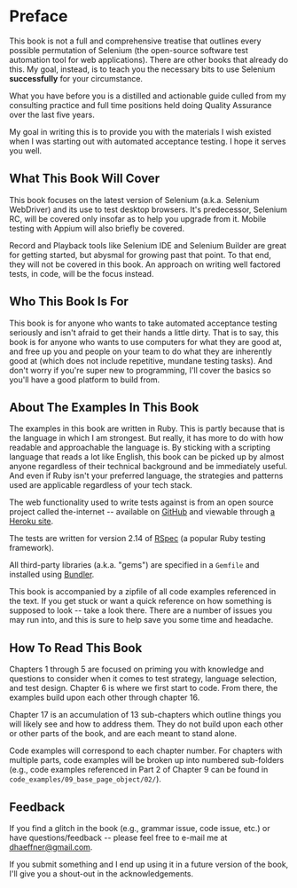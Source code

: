 # Preface

This book is not a full and comprehensive treatise that outlines every possible permutation of Selenium (the open-source software test automation tool for web applications). There are other books that already do this. My goal, instead, is to teach you the necessary bits to use Selenium __successfully__ for your circumstance.

What you have before you is a distilled and actionable guide culled from my consulting practice and full time positions held doing Quality Assurance over the last five years.

My goal in writing this is to provide you with the materials I wish existed when I was starting out with automated acceptance testing. I hope it serves you well.

## What This Book Will Cover

This book focuses on the latest version of Selenium (a.k.a. Selenium WebDriver) and its use to test desktop browsers. It's predecessor, Selenium RC, will be covered only insofar as to help you upgrade from it. Mobile testing with Appium will also briefly be covered.

Record and Playback tools like Selenium IDE and Selenium Builder are great for getting started, but abysmal for growing past that point. To that end, they will not be covered in this book. An approach on writing well factored tests, in code, will be the focus instead.

## Who This Book Is For

This book is for anyone who wants to take automated acceptance testing seriously and isn't afraid to get their hands a little dirty. That is to say, this book is for anyone who wants to use computers for what they are good at, and free up you and people on your team to do what they are inherently good at (which does not include repetitive, mundane testing tasks). And don't worry if you're super new to programming, I'll cover the basics so you'll have a good platform to build from.

## About The Examples In This Book

The examples in this book are written in Ruby. This is partly because that is the language in which I am strongest. But really, it has more to do with how readable and approachable the language is. By sticking with a scripting language that reads a lot like English, this book can be picked up by almost anyone regardless of their technical background and be immediately useful. And even if Ruby isn't your preferred language, the strategies and patterns used are applicable regardless of your tech stack.

The web functionality used to write tests against is from an open source project called the-internet -- available on [GitHub](https://github.com/tourdedave/the-internet) and viewable through [a Heroku site](http://the-internet.herokuapp.com/).

The tests are written for version 2.14 of [RSpec](http://rspec.info/) (a popular Ruby testing framework).

All third-party libraries (a.k.a. "gems") are specified in a `Gemfile` and installed using [Bundler](http://bundler.io/).

This book is accompanied by a zipfile of all code examples referenced in the text. If you get stuck or want a quick reference on how something is supposed to look -- take a look there. There are a number of issues you may run into, and this is sure to help save you some time and headache.

## How To Read This Book

Chapters 1 through 5 are focused on priming you with knowledge and questions to consider when it comes to test strategy, language selection, and test design. Chapter 6 is where we first start to code. From there, the examples build upon each other through chapter 16.

Chapter 17 is an accumulation of 13 sub-chapters which outline things you will likely see and how to address them. They do not build upon each other or other parts of the book, and are each meant to stand alone.

Code examples will correspond to each chapter number. For chapters with multiple parts, code examples will be broken up into numbered sub-folders (e.g., code examples referenced in Part 2 of Chapter 9 can be found in `code_examples/09_base_page_object/02/`).

## Feedback

If you find a glitch in the book (e.g., grammar issue, code issue, etc.) or have questions/feedback -- please feel free to e-mail me at <dhaeffner@gmail.com>.

If you submit something and I end up using it in a future version of the book, I'll give you a shout-out in the acknowledgements.
